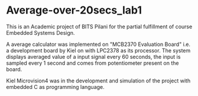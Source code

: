 # Average-over-20secs_lab1
This is an Academic project of BITS Pilani for the partial fulfillment of course Embedded Systems Design.

A average calculator was implemented on "MCB2370 Evaluation Board" i.e. a development board by Kiel on with LPC2378 as its processor.
The system displays averaged value of a input signal every 60 seconds, 
the input is sampled every 1 second and comes from potentiometer present on the board.

Kiel Microvision4 was in the development and simulation of the project with embedded C as programming language.
